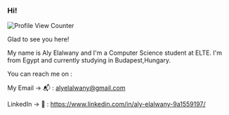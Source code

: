 <!--![ME](MEUpdated.jpg)-->

### Hi!

![Profile View Counter](https://komarev.com/ghpvc/?username=AlexHelmutSonntag)

Glad to see you here! 

My name is Aly Elalwany and I'm a Computer Science student at ELTE. I'm from Egypt and currently studying in Budapest,Hungary.
<!-- I taught myself how to speak German from scratch amongst other skills as well. -->

<!-- I am currently taking on projects by University and looking forward to getting challenged by something that will expand my boundaries! -->

<!-- ### :chart_with_upwards_trend: My Github stats  -->

<!-- <img height="180em" src="https://github-readme-stats.vercel.app/api?username=AlexHelmutSonntag&show_icons=true&hide_border=true&&count_private=true&include_all_commits=true" /> -->

<!-- ![Your Repository's Stats](https://github-readme-stats.vercel.app/api/top-langs/?username=AlexHelmutSonntag&theme=blue-green) -->


You can reach me on :

My Email -> :mailbox_with_mail: : alyelalwany@gmail.com

LinkedIn -> 💬 : https://www.linkedin.com/in/aly-elalwany-9a1559197/  



<!--
**AlexHelmutSonntag/AlexHelmutSonntag** is a ✨ _special_ ✨ repository because its `README.md` (this file) appears on your GitHub profile.

Here are some ideas to get you started:

- 🔭 I’m currently working on ...
- 🌱 I’m currently learning ...
- 👯 I’m looking to collaborate on ...
- 🤔 I’m looking for help with ...
- 💬 Ask me about ...
- 📫 How to reach me: ...
- 😄 Pronouns: ...
- ⚡ Fun fact: ...
-->
